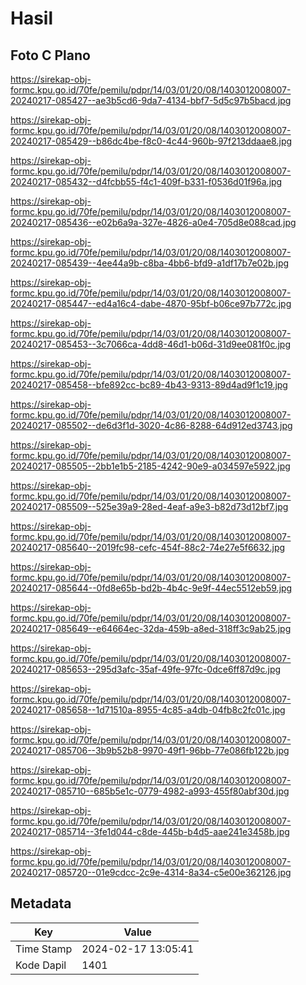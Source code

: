# Hasil

## Foto C Plano

https://sirekap-obj-formc.kpu.go.id/70fe/pemilu/pdpr/14/03/01/20/08/1403012008007-20240217-085427--ae3b5cd6-9da7-4134-bbf7-5d5c97b5bacd.jpg

https://sirekap-obj-formc.kpu.go.id/70fe/pemilu/pdpr/14/03/01/20/08/1403012008007-20240217-085429--b86dc4be-f8c0-4c44-960b-97f213ddaae8.jpg

https://sirekap-obj-formc.kpu.go.id/70fe/pemilu/pdpr/14/03/01/20/08/1403012008007-20240217-085432--d4fcbb55-f4c1-409f-b331-f0536d01f96a.jpg

https://sirekap-obj-formc.kpu.go.id/70fe/pemilu/pdpr/14/03/01/20/08/1403012008007-20240217-085436--e02b6a9a-327e-4826-a0e4-705d8e088cad.jpg

https://sirekap-obj-formc.kpu.go.id/70fe/pemilu/pdpr/14/03/01/20/08/1403012008007-20240217-085439--4ee44a9b-c8ba-4bb6-bfd9-a1df17b7e02b.jpg

https://sirekap-obj-formc.kpu.go.id/70fe/pemilu/pdpr/14/03/01/20/08/1403012008007-20240217-085447--ed4a16c4-dabe-4870-95bf-b06ce97b772c.jpg

https://sirekap-obj-formc.kpu.go.id/70fe/pemilu/pdpr/14/03/01/20/08/1403012008007-20240217-085453--3c7066ca-4dd8-46d1-b06d-31d9ee081f0c.jpg

https://sirekap-obj-formc.kpu.go.id/70fe/pemilu/pdpr/14/03/01/20/08/1403012008007-20240217-085458--bfe892cc-bc89-4b43-9313-89d4ad9f1c19.jpg

https://sirekap-obj-formc.kpu.go.id/70fe/pemilu/pdpr/14/03/01/20/08/1403012008007-20240217-085502--de6d3f1d-3020-4c86-8288-64d912ed3743.jpg

https://sirekap-obj-formc.kpu.go.id/70fe/pemilu/pdpr/14/03/01/20/08/1403012008007-20240217-085505--2bb1e1b5-2185-4242-90e9-a034597e5922.jpg

https://sirekap-obj-formc.kpu.go.id/70fe/pemilu/pdpr/14/03/01/20/08/1403012008007-20240217-085509--525e39a9-28ed-4eaf-a9e3-b82d73d12bf7.jpg

https://sirekap-obj-formc.kpu.go.id/70fe/pemilu/pdpr/14/03/01/20/08/1403012008007-20240217-085640--2019fc98-cefc-454f-88c2-74e27e5f6632.jpg

https://sirekap-obj-formc.kpu.go.id/70fe/pemilu/pdpr/14/03/01/20/08/1403012008007-20240217-085644--0fd8e65b-bd2b-4b4c-9e9f-44ec5512eb59.jpg

https://sirekap-obj-formc.kpu.go.id/70fe/pemilu/pdpr/14/03/01/20/08/1403012008007-20240217-085649--e64664ec-32da-459b-a8ed-318ff3c9ab25.jpg

https://sirekap-obj-formc.kpu.go.id/70fe/pemilu/pdpr/14/03/01/20/08/1403012008007-20240217-085653--295d3afc-35af-49fe-97fc-0dce6ff87d9c.jpg

https://sirekap-obj-formc.kpu.go.id/70fe/pemilu/pdpr/14/03/01/20/08/1403012008007-20240217-085658--1d71510a-8955-4c85-a4db-04fb8c2fc01c.jpg

https://sirekap-obj-formc.kpu.go.id/70fe/pemilu/pdpr/14/03/01/20/08/1403012008007-20240217-085706--3b9b52b8-9970-49f1-96bb-77e086fb122b.jpg

https://sirekap-obj-formc.kpu.go.id/70fe/pemilu/pdpr/14/03/01/20/08/1403012008007-20240217-085710--685b5e1c-0779-4982-a993-455f80abf30d.jpg

https://sirekap-obj-formc.kpu.go.id/70fe/pemilu/pdpr/14/03/01/20/08/1403012008007-20240217-085714--3fe1d044-c8de-445b-b4d5-aae241e3458b.jpg

https://sirekap-obj-formc.kpu.go.id/70fe/pemilu/pdpr/14/03/01/20/08/1403012008007-20240217-085720--01e9cdcc-2c9e-4314-8a34-c5e00e362126.jpg


## Metadata

| Key        | Value               |
| ---------- | ------------------- |
| Time Stamp | 2024-02-17 13:05:41 |
| Kode Dapil | 1401                |



